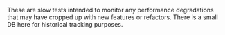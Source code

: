 These are slow tests intended to monitor any performance degradations that may have cropped up with new features or refactors. There is a small DB here for historical tracking purposes.
